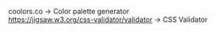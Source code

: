 coolors.co -> Color palette generator
<br>
https://jigsaw.w3.org/css-validator/validator -> CSS Validator
